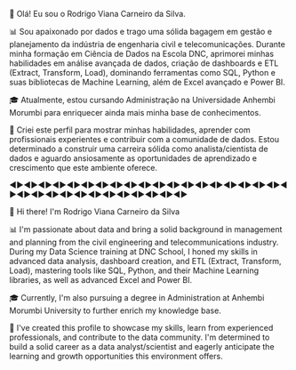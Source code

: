 👋 Olá! Eu sou o Rodrigo Viana Carneiro da Silva.

📊 Sou apaixonado por dados e trago uma sólida bagagem em gestão e planejamento da indústria de engenharia civil e telecomunicações. Durante minha formação em Ciência de Dados na Escola DNC, aprimorei minhas habilidades em análise avançada de dados, criação de dashboards e ETL (Extract, Transform, Load), dominando ferramentas como SQL, Python e suas bibliotecas de Machine Learning, além de Excel avançado e Power BI.

🎓 Atualmente, estou cursando Administração na Universidade Anhembi Morumbi para enriquecer ainda mais minha base de conhecimentos.

🚀 Criei este perfil para mostrar minhas habilidades, aprender com profissionais experientes e contribuir com a comunidade de dados. Estou determinado a construir uma carreira sólida como analista/cientista de dados e aguardo ansiosamente as oportunidades de aprendizado e crescimento que este ambiente oferece.
  
◄►◄►◄►◄►◄►◄►◄►◄►◄►◄►◄►◄►◄►◄►◄►◄►◄►◄►◄►◄►◄►◄►◄►◄►◄►◄►◄►◄►◄►◄►◄►◄►

👋 Hi there! I'm Rodrigo Viana Carneiro da Silva

📊 I'm passionate about data and bring a solid background in management and planning from the civil engineering and telecommunications industry. During my Data Science training at DNC School, I honed my skills in advanced data analysis, dashboard creation, and ETL (Extract, Transform, Load), mastering tools like SQL, Python, and their Machine Learning libraries, as well as advanced Excel and Power BI.

🎓 Currently, I'm also pursuing a degree in Administration at Anhembi Morumbi University to further enrich my knowledge base.

🚀 I've created this profile to showcase my skills, learn from experienced professionals, and contribute to the data community. I'm determined to build a solid career as a data analyst/scientist and eagerly anticipate the learning and growth opportunities this environment offers.
